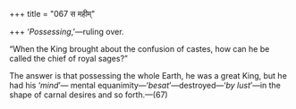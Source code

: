 +++
title = "067 स महीम्"

+++
‘*Possessing*,’—ruling over.

“When the King brought about the confusion of castes, how can he be
called the chief of royal sages?”

The answer is that possessing the whole Earth, he was a great King, but
he had his ‘*mind*’— mental equanimity—‘*besat*’—destroyed—‘*by*
*lust*’—in the shape of carnal desires and so forth.—(67)


